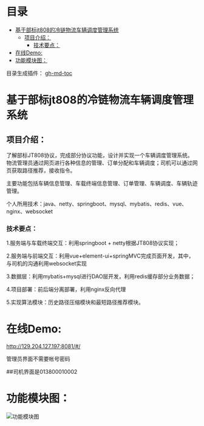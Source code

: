 目录
=================

   * [基于部标jt808的冷链物流车辆调度管理系统](#基于部标jt808的冷链物流车辆调度管理系统)
      * [项目介绍：](#项目介绍)
         * [技术要点：](#技术要点)
   * [在线Demo:](#在线demo)
   * [功能模块图：](#功能模块图)

目录生成插件： [gh-md-toc](https://github.com/ekalinin/github-markdown-toc)



# 基于部标jt808的冷链物流车辆调度管理系统

## 项目介绍：

了解部标JT808协议，完成部分协议功能，设计并实现一个车辆调度管理系统。物流管理员通过网页进行各种信息的管理、订单分配和车辆调度；司机可以通过网页获取路径推荐，接收指令。

主要功能包括车辆信息管理、车载终端信息管理、订单管理、车辆调度、车辆轨迹管理。

个人所用技术：java、netty、springboot、mysql、mybatis、redis、vue、nginx、websocket

### 技术要点：

1.服务端与车载终端交互：利用springboot + netty根据JT808协议实现；

2.服务端与前端交互：利用vue+element-ui+springMVC完成页面开发，其中，与司机的沟通利用websocket实现

3.数据层：利用mybatis+mysql进行DAO层开发，利用redis缓存部分业务数据；

4.项目部署：前后端分离部署，利用nginx反向代理

5.实现算法模块：历史路径压缩模块和最短路径推荐模块。



# 在线Demo:

<http://129.204.127.197:8081/#/>

管理员界面不需要帐号密码

##司机界面是013800010002



# 功能模块图：

![功能模块图](https://i.loli.net/2020/02/26/vlqMzp1PNdBxDQ4.png)
